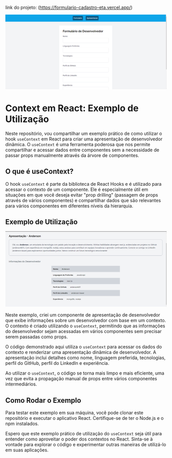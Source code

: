 link do projeto: (https://formulario-cadastro-eta.vercel.app/)

![layout2](public/layout2.png)

# Context em React: Exemplo de Utilização

Neste repositório, vou compartilhar um exemplo prático de como utilizar o hook `useContext` em React para criar uma apresentação de desenvolvedor dinâmica. O `useContext` é uma ferramenta poderosa que nos permite compartilhar e acessar dados entre componentes sem a necessidade de passar props manualmente através da árvore de componentes.

## O que é useContext?

O hook `useContext` é parte da biblioteca de React Hooks e é utilizado para acessar o contexto de um componente. Ele é especialmente útil em situações em que você deseja evitar "prop drilling" (passagem de props através de vários componentes) e compartilhar dados que são relevantes para vários componentes em diferentes níveis da hierarquia.

## Exemplo de Utilização

![layout3](public/layout3.png)

Neste exemplo, criei um componente de apresentação de desenvolvedor que exibe informações sobre um desenvolvedor com base em um contexto. O contexto é criado utilizando o `useContext`, permitindo que as informações do desenvolvedor sejam acessadas em vários componentes sem precisar serem passadas como props.

O código demonstrado aqui utiliza o `useContext` para acessar os dados do contexto e renderizar uma apresentação dinâmica de desenvolvedor. A apresentação inclui detalhes como nome, linguagem preferida, tecnologias, perfil do GitHub, perfil do LinkedIn e experiência.

Ao utilizar o `useContext`, o código se torna mais limpo e mais eficiente, uma vez que evita a propagação manual de props entre vários componentes intermediários.

## Como Rodar o Exemplo

Para testar este exemplo em sua máquina, você pode clonar este repositório e executar o aplicativo React. Certifique-se de ter o Node.js e o npm instalados.

Espero que este exemplo prático de utilização do `useContext` seja útil para entender como aproveitar o poder dos contextos no React. Sinta-se à vontade para explorar o código e experimentar outras maneiras de utilizá-lo em suas aplicações.
